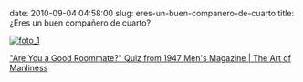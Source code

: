 date: 2010-09-04 04:58:00
slug: eres-un-buen-companero-de-cuarto
title: ¿Eres un buen compañero de cuarto?

    

[![foto_1][1]][1]

["Are You a Good Roommate?" Quiz from 1947 Men's Magazine | The Art of Manliness](http://artofmanliness.com/2010/09/01/are-you-a-good-roommate-quiz-from-1947-mens-magazine/?utm_source=feedburner&utm_medium=feed&utm_campaign=Feed%3A+TheArtOfManliness+%28The+Art+of+Manliness%29)

  

[1]: file:///Users/jjdenis/jjdenis.github.com/static/2010-09-04-eres-un-buen-companero-de-cuarto_foto1.jpg
